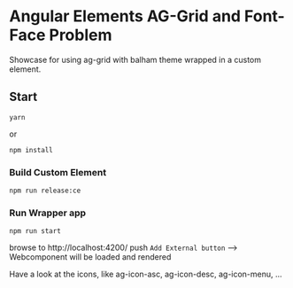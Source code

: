 # Angular Elements AG-Grid and Font-Face Problem
Showcase for using ag-grid with balham theme wrapped in a custom element.
## Start
```
yarn
```
or
```
npm install
```
### Build Custom Element
```
npm run release:ce
```
### Run Wrapper app
```
npm run start
```
browse to http://localhost:4200/
push `Add External button` --> Webcomponent will be loaded and rendered

Have a look at the icons, like ag-icon-asc, ag-icon-desc, ag-icon-menu, ...
